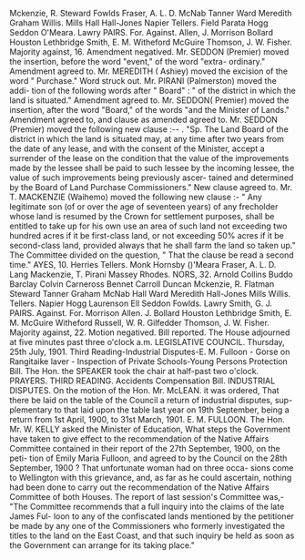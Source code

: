Mckenzie, R. Steward Fowlds Fraser, A. L. D. McNab Tanner Ward Meredith Graham Willis. Mills Hall Hall-Jones Napier Tellers. Field Parata Hogg Seddon O'Meara. Lawry PAIRS. For. Against. Allen, J. Morrison Bollard Houston Lethbridge Smith, E. M. Witheford McGuire Thomson, J. W. Fisher. Majority against, 16. Amendment negatived. Mr. SEDDON (Premier) moved the insertion, before the word "event," of the word "extra- ordinary." Amendment agreed to. Mr. MEREDITH ( Ashiey) moved the excision of the word " Purchase." Word struck out. Mr. PIRANI (Palmerston) moved the addi- tion of the following words after " Board" : " of the district in which the land is situated." Amendment agreed to. Mr. SEDDON( Premier) moved the insertion, after the word "Board," of the words "and the Minister of Lands." Amendment agreed to, and clause as amended agreed to. Mr. SEDDON (Premier) moved the following new clause :-- . "Sp. The Land Board of the district in which the land is situated may, at any time after two years from the date of any lease, and with the consent of the Minister, accept a surrender of the lease on the condition that the value of the improvements made by the lessee shall be paid to such lessee by the incoming lessee, the value of such improvements being previously ascer- tained and determined by the Board of Land Purchase Commissioners." New clause agreed to. Mr. T. MACKENZIE (Waihemo) moved the following new clause :- " Any legitimate son (of or over the age of seventeen years) of any frecholder whose land is resumed by the Crown for settlement purposes, shall be entitled to take up for his own use an area of such land not exceeding two hundred acres if it be first-class land, or not exceeding 50% acres if it be second-class land, provided always that he shall farm the land so taken up." The Committee divided on the question, " That the clause be read a second time." AYES, 10. Herries Tellers. Monk Hornsby ()'Meara Fraser, A. L. D. Lang Mackenzie, T. Pirani Massey Rhodes. NORS, 32. Arnold Collins Buddo Barclay Colvin Carneross Bennet Carroll Duncan Mckenzie, R. Flatman Steward Tanner Graham McNab Hall Ward Meredith Hall-Jones Mills Willis. Tellers. Napier Hogg Laurenson Ell Seddon Fowlds. Lawry Smith, G. J. PAIRS. Against. For. Morrison Allen. J. Bollard Houston Lethbridge Smith, E. M. McGuire Witheford Russell, W. R. Gilfedder Thomson, J. W. Fisher. Majority against, 22. Motion negatived. Bill reported. The House adjourned at five minutes past three o'clock a.m. LEGISLATIVE COUNCIL. Thursday, 25th July, 1901. Third Reading-Industrial Disputes-E. M. Fulloon - Gorse on Rangitaike laver - Inspection of Private Schools-Young Persons Protection Bill. The Hon. the SPEAKER took the chair at half-past two o'clock. PRAYERS. THIRD READING. Accidents Compensation Bill. INDUSTRIAL DISPUTES. On the motion of the Hon. Mr. McLEAN. it was ordered, That there be laid on the table of the Council a return of industrial disputes, sup- plementary to that laid upon the table last year on 19th September, being a return from 1st April, 1900, to 31st March, 1901. E. M. FULLOON. The Hon. Mr. W. KELLY asked the Minister of Education, What steps the Government have taken to give effect to the recommendation of the Native Affairs Committee contained in their report of the 27th September, 1900, on the peti- tion of Emily Maria Fulloon, and agreed to by the Council on the 28th September, 1900 ? That unfortunate woman had on three occa- sions come to Wellington with this grievance, and, as far as he could ascertain, nothing had been done to carry out the recommendation of the Native Affairs Committee of both Houses. The report of last session's Committee was,- "The Committee recommends that a full inquiry into the claims of the late James Ful- loon to any of the confiscated lands mentioned by the petitioner be made by any one of the Commissioners who formerly investigated the titles to the land on the East Coast, and that such inquiry be held as soon as the Government can arrange for its taking place." 